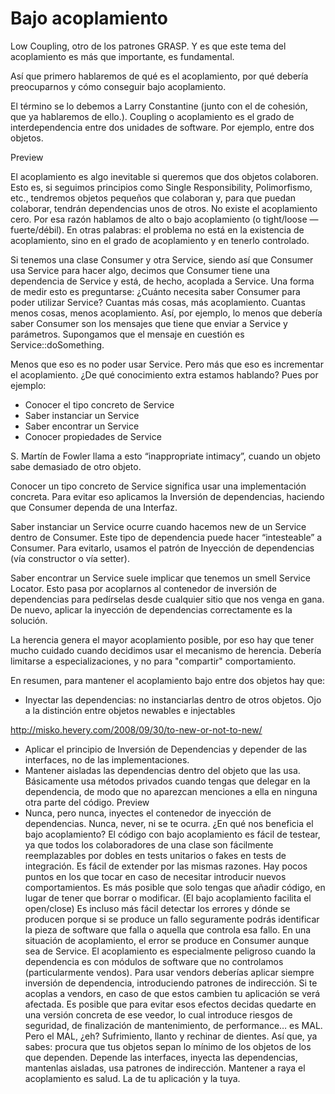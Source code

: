 # Bajo acoplamiento

Low Coupling, otro de los patrones GRASP. Y es que este tema del acoplamiento es más que importante, es fundamental.

Así que primero hablaremos de qué es el acoplamiento, por qué debería preocuparnos y cómo conseguir bajo acoplamiento.

El término se lo debemos a Larry Constantine (junto con el de cohesión, que ya hablaremos de ello.). Coupling o acoplamiento es el grado de interdependencia entre dos unidades de software. Por ejemplo, entre dos objetos.

Preview

El acoplamiento es algo inevitable si queremos que dos objetos colaboren. Esto es, si seguimos principios como Single Responsibility, Polimorfismo, etc., tendremos objetos pequeños que colaboran y, para que puedan colaborar, tendrán dependencias unos de otros. No existe el acoplamiento cero. Por esa razón hablamos de alto o bajo acoplamiento (o tight/loose — fuerte/débil). En otras palabras: el problema no está en la existencia de acoplamiento, sino en el grado de acoplamiento y en tenerlo controlado.

Si tenemos una clase Consumer y otra Service, siendo así que Consumer usa Service para hacer algo, decimos que Consumer tiene una dependencia de Service y está, de hecho, acoplada a Service. Una forma de medir esto es preguntarse: ¿Cuánto necesita saber Consumer para poder utilizar Service? Cuantas más cosas, más acoplamiento. Cuantas menos cosas, menos acoplamiento. Así, por ejemplo, lo menos que debería saber Consumer son los mensajes que tiene que enviar a Service y parámetros. Supongamos que el mensaje en cuestión es Service::doSomething.

Menos que eso es no poder usar Service. Pero más que eso es incrementar el acoplamiento. ¿De qué conocimiento extra estamos hablando? Pues por ejemplo:

* Conocer el tipo concreto de Service
* Saber instanciar un Service
* Saber encontrar un Service
* Conocer propiedades de Service

S. Martín de Fowler llama a esto “inappropriate intimacy”, cuando un objeto sabe demasiado de otro objeto.

Conocer un tipo concreto de Service significa usar una implementación concreta. Para evitar eso aplicamos la Inversión de dependencias, haciendo que Consumer dependa de una Interfaz.

Saber instanciar un Service ocurre cuando hacemos new de un Service dentro de Consumer. Este tipo de dependencia puede hacer “intesteable” a Consumer. Para evitarlo, usamos el patrón de Inyección de dependencias (vía constructor o vía setter).

Saber encontrar un Service suele implicar que tenemos un smell Service Locator. Esto pasa por acoplarnos al contenedor de inversión de dependencias para pedírselas desde cualquier sitio que nos venga en gana. De nuevo, aplicar la inyección de dependencias correctamente es la solución.

La herencia genera el mayor acoplamiento posible, por eso hay que tener mucho cuidado cuando decidimos usar el mecanismo de herencia. Debería limitarse a especializaciones, y no para "compartir" comportamiento.

En resumen, para mantener el acoplamiento bajo entre dos objetos hay que:

* Inyectar las dependencias: no instanciarlas dentro de otros objetos. Ojo a la distinción entre objetos newables e injectables

http://misko.hevery.com/2008/09/30/to-new-or-not-to-new/
* Aplicar el principio de Inversión de Dependencias y depender de las interfaces, no de las implementaciones.
* Mantener aisladas las dependencias dentro del objeto que las usa. Básicamente usa métodos privados cuando tengas que delegar en la dependencia, de modo que no aparezcan menciones a ella en ninguna otra parte del código.
Preview
* Nunca, pero nunca, inyectes el contenedor de inyección de dependencias. Nunca, never, ni se te ocurra.
¿En qué nos beneficia el bajo acoplamiento? El código con bajo acoplamiento es fácil de testear, ya que todos los colaboradores de una clase son fácilmente reemplazables por dobles en tests unitarios o fakes en tests de integración.
Es fácil de extender por las mismas razones. Hay pocos puntos en los que tocar en caso de necesitar introducir nuevos comportamientos. Es más posible que solo tengas que añadir código, en lugar de tener que borrar o modificar. (El bajo acoplamiento facilita el open/close)
Es incluso más fácil detectar los errores y dónde se producen porque si se produce un fallo seguramente podrás identificar la pieza de software que falla o aquella que controla esa fallo. En una situación de acoplamiento, el error se produce en Consumer aunque sea de Service.
El acoplamiento es especialmente peligroso cuando la dependencia es con módulos de software que no controlamos (particularmente vendos). Para usar vendors deberías aplicar siempre inversión de dependencia, introduciendo patrones de indirección.
Si te acoplas a vendors, en caso de que estos cambien tu aplicación se verá afectada. Es posible que para evitar esos efectos decidas quedarte en una versión concreta de ese veedor, lo cual introduce riesgos de seguridad, de finalización de mantenimiento, de performance… es MAL.
Pero el MAL, ¿eh? Sufrimiento, llanto y rechinar de dientes.
Así que, ya sabes: procura que tus objetos sepan lo mínimo de los objetos de los que dependen. Depende las interfaces, inyecta las dependencias, mantenlas aisladas, usa patrones de indirección.
Mantener a raya el acoplamiento es salud. La de tu aplicación y la tuya.